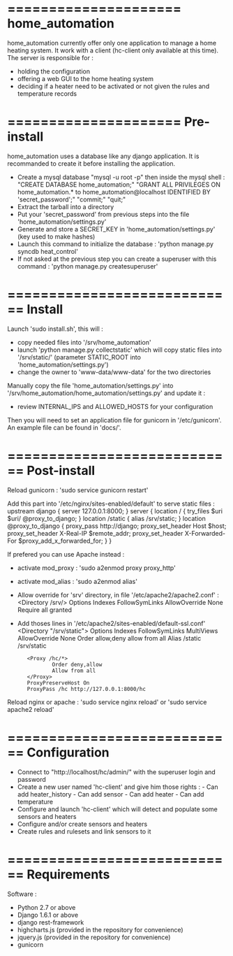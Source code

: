 =====================
home_automation
=====================
home_automation currently offer only one application to manage a home heating system.
It work with a client (hc-client only available at this time).
The server is responsible for :
  * holding the configuration
  * offering a web GUI to the home heating system
  * deciding if a heater need to be activated or not given the rules and temperature records


=====================
Pre-install
====================
home_automation uses a database like any django application.
It is recommanded to create it before installing the application.
  * Create a mysql database 
    "mysql -u root -p"
    then inside the mysql shell :
      "CREATE DATABASE home_automation;"
      "GRANT ALL PRIVILEGES ON home_automation.* to home_automation@localhost IDENTIFIED BY 'secret_password';"
      "commit;"
      "quit;"
  * Extract the tarball into a directory
  * Put your 'secret_password' from previous steps into the file 'home_automation/settings.py'
  * Generate and store a SECRET_KEY in 'home_automation/settings.py' (key used to make hashes)
  * Launch this command to initialize the database : 'python manage.py syncdb heat_control'
  * If not asked at the previous step you can create a superuser with this command : 'python manage.py createsuperuser'


============================
Install
============================
Launch 'sudo install.sh', this will :
  * copy needed files into '/srv/home_automation'
  * launch 'python manage.py collectstatic' which will copy static files into '/srv/static/'
    (parameter STATIC_ROOT into 'home_automation/settings.py')
  * change the owner to 'www-data/www-data' for the two directories

Manually copy the file 'home_automation/settings.py' into 
'/srv/home_automation/home_automation/settings.py' and update it :
  * review INTERNAL_IPS and ALLOWED_HOSTS for your configuration

Then you will need to set an application file for gunicorn in '/etc/gunicorn'.
An example file can be found in 'docs/'.


============================
Post-install
============================
Reload gunicorn : 'sudo service gunicorn restart'

Add this part into '/etc/nginx/sites-enabled/default' to serve static files :
    upstream django {
      server 127.0.0.1:8000;
    }
    server {
        location / {
                try_files $uri $uri/ @proxy_to_django;
        }
        location /static {
                alias /srv/static;
        }
        location @proxy_to_django {
                proxy_pass http://django;
                proxy_set_header Host $host;
                proxy_set_header X-Real-IP $remote_addr;
                proxy_set_header X-Forwarded-For $proxy_add_x_forwarded_for;
        }
    }

If prefered you can use Apache instead :
  * activate mod_proxy : 'sudo a2enmod proxy proxy_http'
  * activate mod_alias : 'sudo a2enmod alias'
  * Allow override for 'srv' directory, in file '/etc/apache2/apache2.conf' :
        <Directory /srv/>
            Options Indexes FollowSymLinks
            AllowOverride None
            Require all granted
        </Directory>
  * Add thoses lines in '/etc/apache2/sites-enabled/default-ssl.conf'
           <Directory "/srv/static">
                   Options Indexes FollowSymLinks MultiViews
                   AllowOverride None
                   Order allow,deny
                   allow from all
           </Directory>
           Alias /static /srv/static

           <Proxy /hc/*>
                   Order deny,allow
                   Allow from all
           </Proxy>
           ProxyPreserveHost On
           ProxyPass /hc http://127.0.0.1:8000/hc

Reload nginx or apache : 'sudo service nginx reload' or 'sudo service apache2 reload'


============================
Configuration
===========================
  * Connect to "http://localhost/hc/admin/" with the superuser login and password
  * Create a new user named 'hc-client' and give him those rights :
        - Can add heater_history
        - Can add sensor
        - Can add heater
        - Can add temperature
  * Configure and launch 'hc-client' which will detect and populate some sensors and heaters
  * Configure and/or create sensors and heaters
  * Create rules and rulesets and link sensors to it


============================
Requirements
============================
Software :
  * Python 2.7 or above
  * Django 1.6.1 or above
  * django rest-framework
  * highcharts.js (provided in the repository for convenience)
  * jquery.js (provided in the repository for convenience)
  * gunicorn
